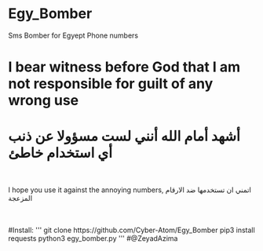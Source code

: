 # Egy_Bomber
Sms Bomber for Egyept Phone numbers
<br>
<h1>I bear witness before God that I am not responsible for guilt of any wrong use</h1>
<h1>أشهد أمام الله أنني لست مسؤولا عن ذنب أي استخدام خاطئ</h1>
<br>
<p>I hope you use it against the annoying numbers,
  اتمني ان تستخدمها ضد الارقام المزعجة
  </p>
<br>
<br>
#Install:
'''
git clone https://github.com/Cyber-Atom/Egy_Bomber
pip3 install requests
python3 egy_bomber.py
'''
#@ZeyadAzima
